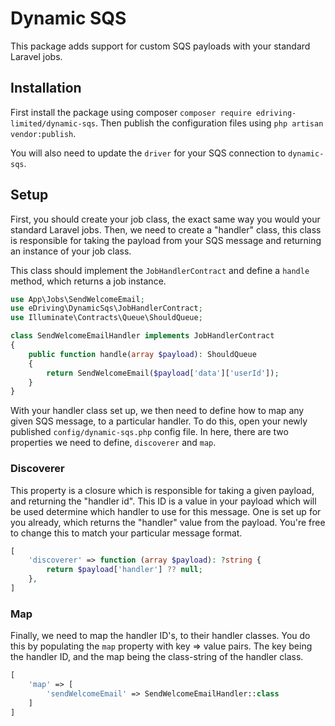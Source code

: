 # Dynamic SQS

This package adds support for custom SQS payloads with your standard Laravel jobs.

## Installation

First install the package using composer `composer require edriving-limited/dynamic-sqs`. Then publish the
configuration files using `php artisan vendor:publish`.

You will also need to update the `driver` for your SQS connection to `dynamic-sqs`.

## Setup

First, you should create your job class, the exact same way you would your standard Laravel jobs. Then, we need to
create a "handler" class, this class is responsible for taking the payload from your SQS message and returning an
instance of your job class.

This class should implement the `JobHandlerContract` and define a `handle` method, which returns a job instance.

```php
use App\Jobs\SendWelcomeEmail;
use eDriving\DynamicSqs\JobHandlerContract;
use Illuminate\Contracts\Queue\ShouldQueue;

class SendWelcomeEmailHandler implements JobHandlerContract
{
    public function handle(array $payload): ShouldQueue
    {
        return SendWelcomeEmail($payload['data']['userId']);    
    }
}
```

With your handler class set up, we then need to define how to map any given SQS message, to a particular handler. To
do this, open your newly published `config/dynamic-sqs.php` config file. In here, there are two properties we need to
define, `discoverer` and `map`.

### Discoverer

This property is a closure which is responsible for taking a given payload, and returning the "handler id". This ID is a
value in your payload which will be used determine which handler to use for this message. One is set up for you already,
which returns the "handler" value from the payload. You're free to change this to match your particular message format.

```php
[
    'discoverer' => function (array $payload): ?string {
        return $payload['handler'] ?? null;
    },
]
```

### Map

Finally, we need to map the handler ID's, to their handler classes. You do this by populating the `map` property with
key => value pairs. The key being the handler ID, and the map being the class-string of the
handler class.

```php
[
    'map' => [
        'sendWelcomeEmail' => SendWelcomeEmailHandler::class 
    ]
]
```
